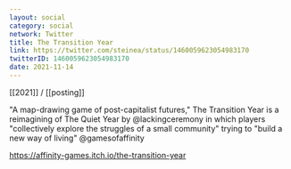 ```yaml
---
layout: social
category: social
network: Twitter
title: The Transition Year
link: https://twitter.com/steinea/status/1460059623054983170
twitterID: 1460059623054983170
date: 2021-11-14
---
```


[[2021]] / [[posting]]

"A map-drawing game of post-capitalist futures," The Transition Year is a reimagining of The Quiet Year by @lackingceremony in which players "collectively explore the struggles of a small community" trying to "build a new way of living" @gamesofaffinity

<https://affinity-games.itch.io/the-transition-year>

